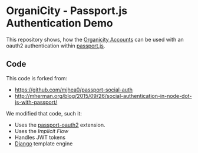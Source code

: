 # OrganiCity - Passport.js Authentication Demo

This repository shows, how the [Organicity Accounts](http://accounts.organicity.eu/) can be used with an oauth2 authentication within [passport.js](http://passportjs.org).

## Code

This code is forked from:

* https://github.com/mjhea0/passport-social-auth
* http://mherman.org/blog/2015/09/26/social-authentication-in-node-dot-js-with-passport/

We modified that code, such it:

* Uses the [passport-oauth2](https://github.com/jaredhanson/passport-oauth2) extension.
* Uses the *Implicit Flow*
* Handles JWT tokens
* [Django](https://docs.djangoproject.com/en/1.7/topics/templates/) template engine